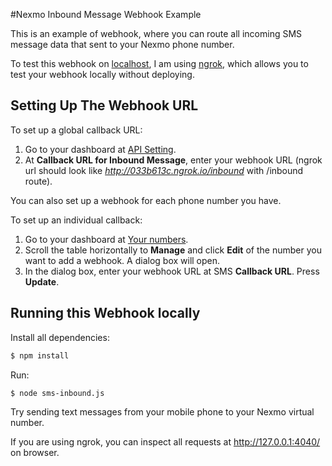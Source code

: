 #Nexmo Inbound Message Webhook Example

This is an example of webhook, where you can route all incoming SMS message data that sent to your Nexmo phone number.

To test this webhook on [localhost](http://localhost:3000), I am using [ngrok](https://ngrok.com/), which allows you to test your webhook locally without deploying.

## Setting Up The Webhook URL

To set up a global callback URL:

1. Go to your dashboard at [API Setting](https://dashboard.nexmo.com/settings).
2. At **Callback URL for Inbound Message**, enter your webhook URL (ngrok url should look like *http://033b613c.ngrok.io/inbound* with /inbound route).

You can also set up a webhook for each phone number you have.

To set up an individual callback:

1. Go to your dashboard at [Your numbers](https://dashboard.nexmo.com/your-numbers).
2. Scroll the table horizontally to **Manage** and click **Edit** of the number you want to add a webhook. A dialog box will open.
3. In the dialog box, enter your webhook URL at SMS **Callback URL**. Press **Update**.

## Running this Webhook locally

Install all dependencies:

```bash
$ npm install
```
Run:

```bash
$ node sms-inbound.js
```
Try sending text messages from your mobile phone to your Nexmo virtual number.

If you are using ngrok, you can inspect all requests at http://127.0.0.1:4040/ on browser.
